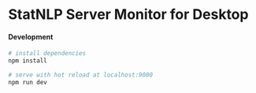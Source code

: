 # StatNLP Server Monitor for Desktop

#### Development

``` bash
# install dependencies
npm install

# serve with hot reload at localhost:9080
npm run dev

```
